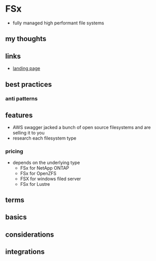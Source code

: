 # FSx

- fully managed high performant file systems

## my thoughts

## links

- [landing page](https://aws.amazon.com/fsx/?did=ap_card&trk=ap_card)

## best practices

### anti patterns

## features

- AWS swagger jacked a bunch of open source filesystems and are selling it to you
- research each filesystem type

### pricing

- depends on the underlying type
  - FSx for NetApp ONTAP
  - FSx for OpenZFS
  - FSX for windows filed server
  - FSx for Lustre

## terms

## basics

## considerations

## integrations
